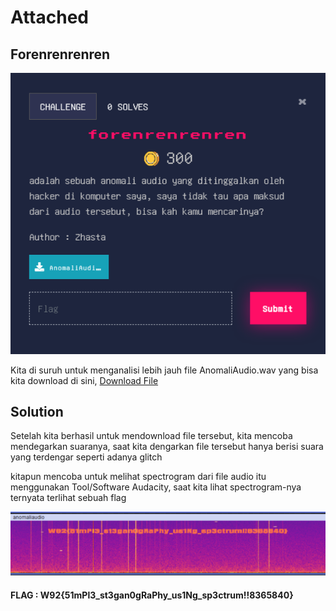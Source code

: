 # **Attached**

## Forenrenrenren
![Quest](assets/imageQ.png)

Kita di suruh untuk menganalisi lebih jauh file AnomaliAudio.wav yang bisa kita download di sini, [Download File](assets/anomaliaudio.wav)

## Solution
Setelah kita berhasil untuk mendownload file tersebut, kita mencoba mendegarkan suaranya, saat kita dengarkan file tersebut hanya berisi suara yang terdengar seperti adanya glitch

kitapun mencoba untuk melihat spectrogram dari file audio itu menggunakan Tool/Software Audacity, saat kita lihat spectrogram-nya ternyata terlihat sebuah flag

![flag](assets/flag.png)

#### **FLAG : W92{51mPl3_st3gan0gRaPhy_us1Ng_sp3ctrum!!8365840}**






